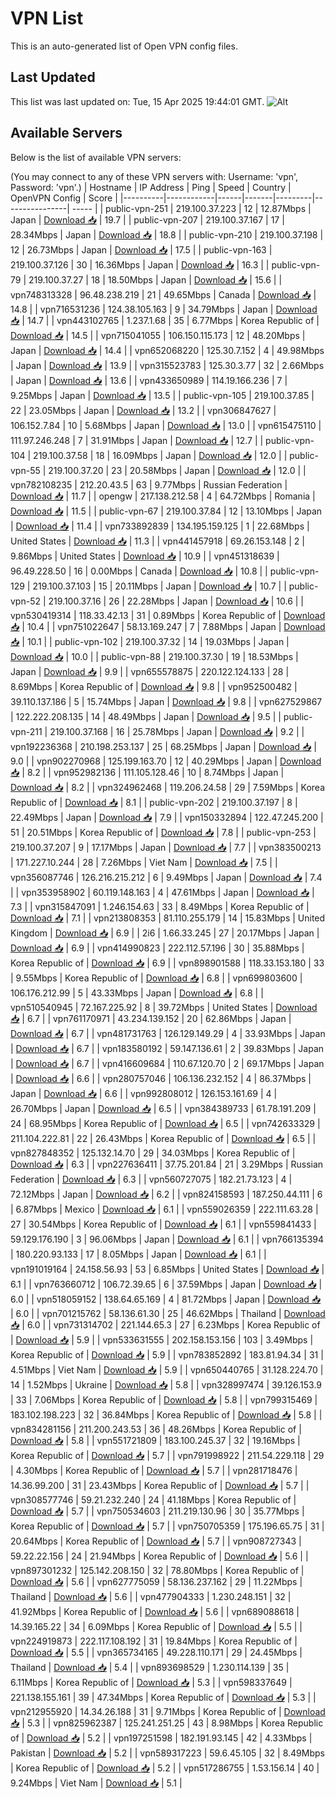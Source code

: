 # VPN List

This is an auto-generated list of Open VPN config files.

## Last Updated

This list was last updated on: Tue, 15 Apr 2025 19:44:01 GMT.
![Alt](https://repobeats.axiom.co/api/embed/186b98318ef1479477931607c1ad7d823f12451f.svg "Repobeats analytics image")

## Available Servers

Below is the list of available VPN servers:

(You may connect to any of these VPN servers with: Username: 'vpn', Password: 'vpn'.)
| Hostname | IP Address | Ping | Speed | Country | OpenVPN Config | Score |
|----------|------------|------|-------|---------|----------------| ----- |
| public-vpn-251 | 219.100.37.223 | 12 | 12.87Mbps | Japan | [Download 📥](./configs/server_0_JP.ovpn) | 19.7 |
| public-vpn-207 | 219.100.37.167 | 17 | 28.34Mbps | Japan | [Download 📥](./configs/server_1_JP.ovpn) | 18.8 |
| public-vpn-210 | 219.100.37.198 | 12 | 26.73Mbps | Japan | [Download 📥](./configs/server_2_JP.ovpn) | 17.5 |
| public-vpn-163 | 219.100.37.126 | 30 | 16.36Mbps | Japan | [Download 📥](./configs/server_3_JP.ovpn) | 16.3 |
| public-vpn-79 | 219.100.37.27 | 18 | 18.50Mbps | Japan | [Download 📥](./configs/server_4_JP.ovpn) | 15.6 |
| vpn748313328 | 96.48.238.219 | 21 | 49.65Mbps | Canada | [Download 📥](./configs/server_5_CA.ovpn) | 14.8 |
| vpn716531236 | 124.38.105.163 | 9 | 34.79Mbps | Japan | [Download 📥](./configs/server_6_JP.ovpn) | 14.7 |
| vpn443102765 | 1.237.1.68 | 35 | 6.77Mbps | Korea Republic of | [Download 📥](./configs/server_7_KR.ovpn) | 14.5 |
| vpn715041055 | 106.150.115.173 | 12 | 48.20Mbps | Japan | [Download 📥](./configs/server_8_JP.ovpn) | 14.4 |
| vpn652068220 | 125.30.7.152 | 4 | 49.98Mbps | Japan | [Download 📥](./configs/server_9_JP.ovpn) | 13.9 |
| vpn315523783 | 125.30.3.77 | 32 | 2.66Mbps | Japan | [Download 📥](./configs/server_10_JP.ovpn) | 13.6 |
| vpn433650989 | 114.19.166.236 | 7 | 9.25Mbps | Japan | [Download 📥](./configs/server_11_JP.ovpn) | 13.5 |
| public-vpn-105 | 219.100.37.85 | 22 | 23.05Mbps | Japan | [Download 📥](./configs/server_12_JP.ovpn) | 13.2 |
| vpn306847627 | 106.152.7.84 | 10 | 5.68Mbps | Japan | [Download 📥](./configs/server_13_JP.ovpn) | 13.0 |
| vpn615475110 | 111.97.246.248 | 7 | 31.91Mbps | Japan | [Download 📥](./configs/server_14_JP.ovpn) | 12.7 |
| public-vpn-104 | 219.100.37.58 | 18 | 16.09Mbps | Japan | [Download 📥](./configs/server_15_JP.ovpn) | 12.0 |
| public-vpn-55 | 219.100.37.20 | 23 | 20.58Mbps | Japan | [Download 📥](./configs/server_16_JP.ovpn) | 12.0 |
| vpn782108235 | 212.20.43.5 | 63 | 9.77Mbps | Russian Federation | [Download 📥](./configs/server_17_RU.ovpn) | 11.7 |
| opengw | 217.138.212.58 | 4 | 64.72Mbps | Romania | [Download 📥](./configs/server_18_RO.ovpn) | 11.5 |
| public-vpn-67 | 219.100.37.84 | 12 | 13.10Mbps | Japan | [Download 📥](./configs/server_19_JP.ovpn) | 11.4 |
| vpn733892839 | 134.195.159.125 | 1 | 22.68Mbps | United States | [Download 📥](./configs/server_20_US.ovpn) | 11.3 |
| vpn441457918 | 69.26.153.148 | 2 | 9.86Mbps | United States | [Download 📥](./configs/server_21_US.ovpn) | 10.9 |
| vpn451318639 | 96.49.228.50 | 16 | 0.00Mbps | Canada | [Download 📥](./configs/server_22_CA.ovpn) | 10.8 |
| public-vpn-129 | 219.100.37.103 | 15 | 20.11Mbps | Japan | [Download 📥](./configs/server_23_JP.ovpn) | 10.7 |
| public-vpn-52 | 219.100.37.16 | 26 | 22.28Mbps | Japan | [Download 📥](./configs/server_24_JP.ovpn) | 10.6 |
| vpn530419314 | 118.33.42.13 | 31 | 0.89Mbps | Korea Republic of | [Download 📥](./configs/server_25_KR.ovpn) | 10.4 |
| vpn751022647 | 58.13.169.247 | 7 | 7.88Mbps | Japan | [Download 📥](./configs/server_26_JP.ovpn) | 10.1 |
| public-vpn-102 | 219.100.37.32 | 14 | 19.03Mbps | Japan | [Download 📥](./configs/server_27_JP.ovpn) | 10.0 |
| public-vpn-88 | 219.100.37.30 | 19 | 18.53Mbps | Japan | [Download 📥](./configs/server_28_JP.ovpn) | 9.9 |
| vpn655578875 | 220.122.124.133 | 28 | 8.69Mbps | Korea Republic of | [Download 📥](./configs/server_29_KR.ovpn) | 9.8 |
| vpn952500482 | 39.110.137.186 | 5 | 15.74Mbps | Japan | [Download 📥](./configs/server_30_JP.ovpn) | 9.8 |
| vpn627529867 | 122.222.208.135 | 14 | 48.49Mbps | Japan | [Download 📥](./configs/server_31_JP.ovpn) | 9.5 |
| public-vpn-211 | 219.100.37.168 | 16 | 25.78Mbps | Japan | [Download 📥](./configs/server_32_JP.ovpn) | 9.2 |
| vpn192236368 | 210.198.253.137 | 25 | 68.25Mbps | Japan | [Download 📥](./configs/server_33_JP.ovpn) | 9.0 |
| vpn902270968 | 125.199.163.70 | 12 | 40.29Mbps | Japan | [Download 📥](./configs/server_34_JP.ovpn) | 8.2 |
| vpn952982136 | 111.105.128.46 | 10 | 8.74Mbps | Japan | [Download 📥](./configs/server_35_JP.ovpn) | 8.2 |
| vpn324962468 | 119.206.24.58 | 29 | 7.59Mbps | Korea Republic of | [Download 📥](./configs/server_36_KR.ovpn) | 8.1 |
| public-vpn-202 | 219.100.37.197 | 8 | 22.49Mbps | Japan | [Download 📥](./configs/server_37_JP.ovpn) | 7.9 |
| vpn150332894 | 122.47.245.200 | 51 | 20.51Mbps | Korea Republic of | [Download 📥](./configs/server_38_KR.ovpn) | 7.8 |
| public-vpn-253 | 219.100.37.207 | 9 | 17.17Mbps | Japan | [Download 📥](./configs/server_39_JP.ovpn) | 7.7 |
| vpn383500213 | 171.227.10.244 | 28 | 7.26Mbps | Viet Nam | [Download 📥](./configs/server_40_VN.ovpn) | 7.5 |
| vpn356087746 | 126.216.215.212 | 6 | 9.49Mbps | Japan | [Download 📥](./configs/server_41_JP.ovpn) | 7.4 |
| vpn353958902 | 60.119.148.163 | 4 | 47.61Mbps | Japan | [Download 📥](./configs/server_42_JP.ovpn) | 7.3 |
| vpn315847091 | 1.246.154.63 | 33 | 8.49Mbps | Korea Republic of | [Download 📥](./configs/server_43_KR.ovpn) | 7.1 |
| vpn213808353 | 81.110.255.179 | 14 | 15.83Mbps | United Kingdom | [Download 📥](./configs/server_44_GB.ovpn) | 6.9 |
| 2i6 | 1.66.33.245 | 27 | 20.17Mbps | Japan | [Download 📥](./configs/server_45_JP.ovpn) | 6.9 |
| vpn414990823 | 222.112.57.196 | 30 | 35.88Mbps | Korea Republic of | [Download 📥](./configs/server_46_KR.ovpn) | 6.9 |
| vpn898901588 | 118.33.153.180 | 33 | 9.55Mbps | Korea Republic of | [Download 📥](./configs/server_47_KR.ovpn) | 6.8 |
| vpn699803600 | 106.176.212.99 | 5 | 43.33Mbps | Japan | [Download 📥](./configs/server_48_JP.ovpn) | 6.8 |
| vpn510540945 | 72.167.225.92 | 8 | 39.72Mbps | United States | [Download 📥](./configs/server_49_US.ovpn) | 6.7 |
| vpn761170971 | 43.234.139.152 | 20 | 62.86Mbps | Japan | [Download 📥](./configs/server_50_JP.ovpn) | 6.7 |
| vpn481731763 | 126.129.149.29 | 4 | 33.93Mbps | Japan | [Download 📥](./configs/server_51_JP.ovpn) | 6.7 |
| vpn183580192 | 59.147.136.61 | 2 | 39.83Mbps | Japan | [Download 📥](./configs/server_52_JP.ovpn) | 6.7 |
| vpn416609684 | 110.67.120.70 | 2 | 69.17Mbps | Japan | [Download 📥](./configs/server_53_JP.ovpn) | 6.6 |
| vpn280757046 | 106.136.232.152 | 4 | 86.37Mbps | Japan | [Download 📥](./configs/server_54_JP.ovpn) | 6.6 |
| vpn992808012 | 126.153.161.69 | 4 | 26.70Mbps | Japan | [Download 📥](./configs/server_55_JP.ovpn) | 6.5 |
| vpn384389733 | 61.78.191.209 | 24 | 68.95Mbps | Korea Republic of | [Download 📥](./configs/server_56_KR.ovpn) | 6.5 |
| vpn742633329 | 211.104.222.81 | 22 | 26.43Mbps | Korea Republic of | [Download 📥](./configs/server_57_KR.ovpn) | 6.5 |
| vpn827848352 | 125.132.14.70 | 29 | 34.03Mbps | Korea Republic of | [Download 📥](./configs/server_58_KR.ovpn) | 6.3 |
| vpn227636411 | 37.75.201.84 | 21 | 3.29Mbps | Russian Federation | [Download 📥](./configs/server_59_RU.ovpn) | 6.3 |
| vpn560727075 | 182.21.73.123 | 4 | 72.12Mbps | Japan | [Download 📥](./configs/server_60_JP.ovpn) | 6.2 |
| vpn824158593 | 187.250.44.111 | 6 | 6.87Mbps | Mexico | [Download 📥](./configs/server_61_MX.ovpn) | 6.1 |
| vpn559026359 | 222.111.63.28 | 27 | 30.54Mbps | Korea Republic of | [Download 📥](./configs/server_62_KR.ovpn) | 6.1 |
| vpn559841433 | 59.129.176.190 | 3 | 96.06Mbps | Japan | [Download 📥](./configs/server_63_JP.ovpn) | 6.1 |
| vpn766135394 | 180.220.93.133 | 17 | 8.05Mbps | Japan | [Download 📥](./configs/server_64_JP.ovpn) | 6.1 |
| vpn191019164 | 24.158.56.93 | 53 | 6.85Mbps | United States | [Download 📥](./configs/server_65_US.ovpn) | 6.1 |
| vpn763660712 | 106.72.39.65 | 6 | 37.59Mbps | Japan | [Download 📥](./configs/server_66_JP.ovpn) | 6.0 |
| vpn518059152 | 138.64.65.169 | 4 | 81.72Mbps | Japan | [Download 📥](./configs/server_67_JP.ovpn) | 6.0 |
| vpn701215762 | 58.136.61.30 | 25 | 46.62Mbps | Thailand | [Download 📥](./configs/server_68_TH.ovpn) | 6.0 |
| vpn731314702 | 221.144.65.3 | 27 | 6.23Mbps | Korea Republic of | [Download 📥](./configs/server_69_KR.ovpn) | 5.9 |
| vpn533631555 | 202.158.153.156 | 103 | 3.49Mbps | Korea Republic of | [Download 📥](./configs/server_70_KR.ovpn) | 5.9 |
| vpn783852892 | 183.81.94.34 | 31 | 4.51Mbps | Viet Nam | [Download 📥](./configs/server_71_VN.ovpn) | 5.9 |
| vpn650440765 | 31.128.224.70 | 14 | 1.52Mbps | Ukraine | [Download 📥](./configs/server_72_UA.ovpn) | 5.8 |
| vpn328997474 | 39.126.153.9 | 33 | 7.06Mbps | Korea Republic of | [Download 📥](./configs/server_73_KR.ovpn) | 5.8 |
| vpn799315469 | 183.102.198.223 | 32 | 36.84Mbps | Korea Republic of | [Download 📥](./configs/server_74_KR.ovpn) | 5.8 |
| vpn834281156 | 211.200.243.53 | 36 | 48.26Mbps | Korea Republic of | [Download 📥](./configs/server_75_KR.ovpn) | 5.8 |
| vpn551721809 | 183.100.245.37 | 32 | 19.16Mbps | Korea Republic of | [Download 📥](./configs/server_76_KR.ovpn) | 5.7 |
| vpn791998922 | 211.54.229.118 | 29 | 4.30Mbps | Korea Republic of | [Download 📥](./configs/server_77_KR.ovpn) | 5.7 |
| vpn281718476 | 14.36.99.200 | 31 | 23.43Mbps | Korea Republic of | [Download 📥](./configs/server_78_KR.ovpn) | 5.7 |
| vpn308577746 | 59.21.232.240 | 24 | 41.18Mbps | Korea Republic of | [Download 📥](./configs/server_79_KR.ovpn) | 5.7 |
| vpn750534603 | 211.219.130.96 | 30 | 35.77Mbps | Korea Republic of | [Download 📥](./configs/server_80_KR.ovpn) | 5.7 |
| vpn750705359 | 175.196.65.75 | 31 | 20.64Mbps | Korea Republic of | [Download 📥](./configs/server_81_KR.ovpn) | 5.7 |
| vpn908727343 | 59.22.22.156 | 24 | 21.94Mbps | Korea Republic of | [Download 📥](./configs/server_82_KR.ovpn) | 5.6 |
| vpn897301232 | 125.142.208.150 | 32 | 78.80Mbps | Korea Republic of | [Download 📥](./configs/server_83_KR.ovpn) | 5.6 |
| vpn627775059 | 58.136.237.162 | 29 | 11.22Mbps | Thailand | [Download 📥](./configs/server_84_TH.ovpn) | 5.6 |
| vpn477904333 | 1.230.248.151 | 32 | 41.92Mbps | Korea Republic of | [Download 📥](./configs/server_85_KR.ovpn) | 5.6 |
| vpn689088618 | 14.39.165.22 | 34 | 6.09Mbps | Korea Republic of | [Download 📥](./configs/server_86_KR.ovpn) | 5.5 |
| vpn224919873 | 222.117.108.192 | 31 | 19.84Mbps | Korea Republic of | [Download 📥](./configs/server_87_KR.ovpn) | 5.5 |
| vpn365734165 | 49.228.110.171 | 29 | 24.45Mbps | Thailand | [Download 📥](./configs/server_88_TH.ovpn) | 5.4 |
| vpn893698529 | 1.230.114.139 | 35 | 6.11Mbps | Korea Republic of | [Download 📥](./configs/server_89_KR.ovpn) | 5.3 |
| vpn598337649 | 221.138.155.161 | 39 | 47.34Mbps | Korea Republic of | [Download 📥](./configs/server_90_KR.ovpn) | 5.3 |
| vpn212955920 | 14.34.26.188 | 31 | 9.71Mbps | Korea Republic of | [Download 📥](./configs/server_91_KR.ovpn) | 5.3 |
| vpn825962387 | 125.241.251.25 | 43 | 8.98Mbps | Korea Republic of | [Download 📥](./configs/server_92_KR.ovpn) | 5.2 |
| vpn197251598 | 182.191.93.145 | 42 | 4.33Mbps | Pakistan | [Download 📥](./configs/server_93_PK.ovpn) | 5.2 |
| vpn589317223 | 59.6.45.105 | 32 | 8.49Mbps | Korea Republic of | [Download 📥](./configs/server_94_KR.ovpn) | 5.2 |
| vpn517286755 | 1.53.156.14 | 40 | 9.24Mbps | Viet Nam | [Download 📥](./configs/server_95_VN.ovpn) | 5.1 |
